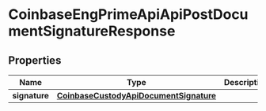 
# CoinbaseEngPrimeApiApiPostDocumentSignatureResponse

## Properties
Name | Type | Description | Notes
------------ | ------------- | ------------- | -------------
**signature** | [**CoinbaseCustodyApiDocumentSignature**](CoinbaseCustodyApiDocumentSignature.md) |  | 




